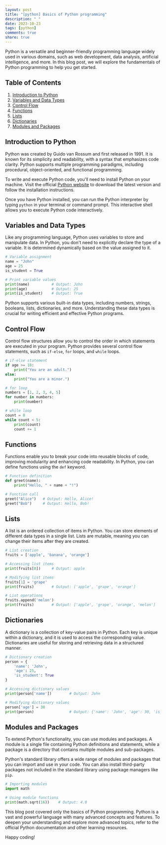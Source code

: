 ```yaml
---
layout: post
title: "[python] Basics of Python programming"
description: " "
date: 2023-10-23
tags: [python]
comments: true
share: true
---
```


Python is a versatile and beginner-friendly programming language widely used in various domains, such as web development, data analysis, artificial intelligence, and more. In this blog post, we will explore the fundamentals of Python programming to help you get started.

## Table of Contents
1. [Introduction to Python](#introduction-to-python)
2. [Variables and Data Types](#variables-and-data-types)
3. [Control Flow](#control-flow)
4. [Functions](#functions)
5. [Lists](#lists)
6. [Dictionaries](#dictionaries)
7. [Modules and Packages](#modules-and-packages)

## Introduction to Python

Python was created by Guido van Rossum and first released in 1991. It is known for its simplicity and readability, with a syntax that emphasizes code clarity. Python supports multiple programming paradigms, including procedural, object-oriented, and functional programming.

To write and execute Python code, you'll need to install Python on your machine. Visit the official [Python website](https://www.python.org/) to download the latest version and follow the installation instructions.

Once you have Python installed, you can run the Python interpreter by typing `python` in your terminal or command prompt. This interactive shell allows you to execute Python code interactively.

## Variables and Data Types

Like any programming language, Python uses variables to store and manipulate data. In Python, you don't need to explicitly declare the type of a variable. It is determined dynamically based on the value assigned to it.

```python
# Variable assignment
name = "John"
age = 25
is_student = True

# Print variable values
print(name)          # Output: John
print(age)           # Output: 25
print(is_student)    # Output: True
```

Python supports various built-in data types, including numbers, strings, booleans, lists, dictionaries, and more. Understanding these data types is crucial for writing efficient and effective Python programs.

## Control Flow

Control flow structures allow you to control the order in which statements are executed in your program. Python provides several control flow statements, such as `if-else`, `for` loops, and `while` loops.

```python
# if-else statement
if age >= 18:
    print("You are an adult.")
else:
    print("You are a minor.")

# for loop
numbers = [1, 2, 3, 4, 5]
for number in numbers:
    print(number)

# while loop
count = 0
while count < 5:
    print(count)
    count += 1
```

## Functions

Functions enable you to break your code into reusable blocks of code, improving modularity and enhancing code readability. In Python, you can define functions using the `def` keyword.

```python
# Function definition
def greet(name):
    print("Hello, " + name + "!")

# Function call
greet("Alice")   # Output: Hello, Alice!
greet("Bob")     # Output: Hello, Bob!
```

## Lists

A list is an ordered collection of items in Python. You can store elements of different data types in a single list. Lists are mutable, meaning you can change their items after they are created.

```python
# List creation
fruits = ['apple', 'banana', 'orange']

# Accessing list items
print(fruits[0])     # Output: apple

# Modifying list items
fruits[1] = 'grape'
print(fruits)        # Output: ['apple', 'grape', 'orange']

# List operations
fruits.append('melon')
print(fruits)        # Output: ['apple', 'grape', 'orange', 'melon']
```

## Dictionaries

A dictionary is a collection of key-value pairs in Python. Each key is unique within a dictionary, and it is used to access the corresponding value. Dictionaries are useful for storing and retrieving data in a structured manner.

```python
# Dictionary creation
person = {
    'name': 'John',
    'age': 25,
    'is_student': True
}

# Accessing dictionary values
print(person['name'])        # Output: John

# Modifying dictionary values
person['age'] = 30
print(person)                # Output: {'name': 'John', 'age': 30, 'is_student': True}
```

## Modules and Packages

To extend Python's functionality, you can use modules and packages. A module is a single file containing Python definitions and statements, while a package is a directory that contains multiple modules and sub-packages.

Python's standard library offers a wide range of modules and packages that you can import and use in your code. You can also install third-party packages not included in the standard library using package managers like `pip`.

```python
# Importing modules
import math

# Using module functions
print(math.sqrt(16))    # Output: 4.0
```

This blog post covered only the basics of Python programming. Python is a vast and powerful language with many advanced concepts and features. To deepen your understanding and explore more advanced topics, refer to the official Python documentation and other learning resources.

Happy coding!